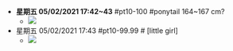 - __星期五 05/02/2021 17:42~43__ #pt10-100 #ponytail   164~167 cm?
    - ![](https://firebasestorage.googleapis.com/v0/b/firescript-577a2.appspot.com/o/imgs%2Fapp%2FXELiu-NovaKG%2FUiHQQEWH8U.png?alt=media&token=81145ff5-d361-46b7-ad9d-53a8f87a32f2)
- 星期五 05/02/2021 17:43 #pt10-99.99 # [little girl]
    - ![](https://firebasestorage.googleapis.com/v0/b/firescript-577a2.appspot.com/o/imgs%2Fapp%2FXELiu-NovaKG%2FbmvTo8vQbR.png?alt=media&token=ac399905-b6a3-428b-9b6a-0fe4ed0882e8)
